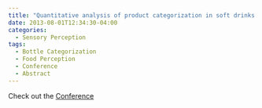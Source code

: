 ```yaml
---
title: "Quantitative analysis of product categorization in soft drinks using bottle silhouettes"
date: 2013-08-01T12:34:30-04:00
categories:
  - Sensory Perception
tags:
  - Bottle Categorization
  - Food Perception
  - Conference
  - Abstract
---
```



Check out the [Conference][URL] 

[URL]:   http://www.pangbornsymposium.com/
